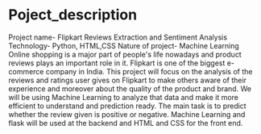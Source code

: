 # Poject_description
Project name- Flipkart Reviews Extraction and Sentiment Analysis
Technology- Python, HTML,CSS
Nature of project- Machine Learning
Online shopping is a major part of people's life nowadays and product reviews plays an important role in it. Flipkart is one of the biggest e-commerce company in India. This project will focus on the analysis of the reviews and ratings user gives on Flipkart to make others aware of their experience and moreover about the quality of the product and brand.  We will be using Machine Learning to analyze that data and make it more efficient to understand and prediction ready. The main task is to predict whether the review given is positive or negative. Machine Learning and flask will be used at the backend and HTML and CSS for the front end.
